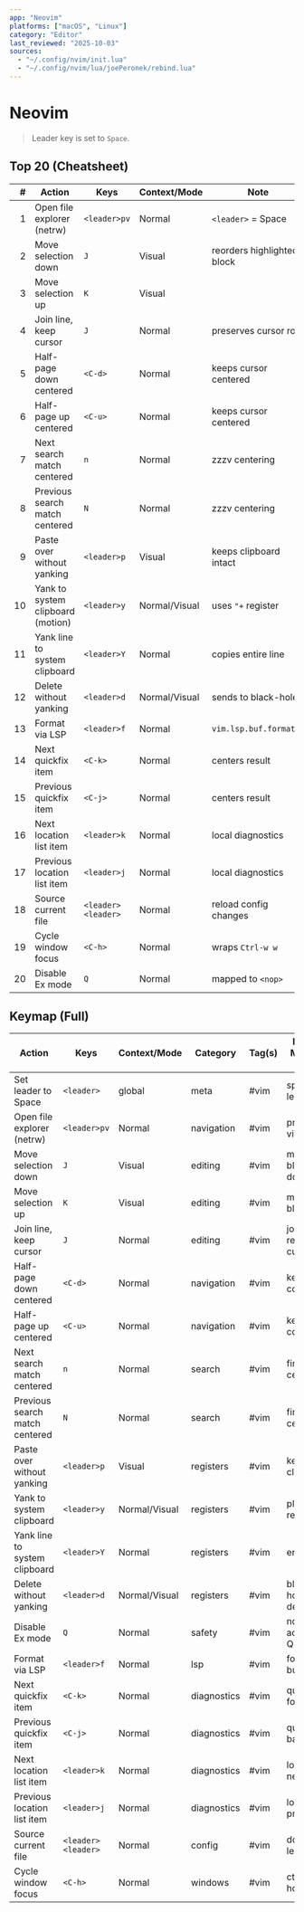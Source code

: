 ```yaml
---
app: "Neovim"
platforms: ["macOS", "Linux"]
category: "Editor"
last_reviewed: "2025-10-03"
sources:
  - "~/.config/nvim/init.lua"
  - "~/.config/nvim/lua/joePeronek/rebind.lua"
---
```


# Neovim

> Leader key is set to `Space`.

## Top 20 (Cheatsheet)
| # | Action | Keys | Context/Mode | Note |
|---:|---|---|---|---|
| 1 | Open file explorer (netrw) | `<leader>pv` | Normal | `<leader>` = Space |
| 2 | Move selection down | `J` | Visual | reorders highlighted block |
| 3 | Move selection up | `K` | Visual |  |
| 4 | Join line, keep cursor | `J` | Normal | preserves cursor row |
| 5 | Half-page down centered | `<C-d>` | Normal | keeps cursor centered |
| 6 | Half-page up centered | `<C-u>` | Normal | keeps cursor centered |
| 7 | Next search match centered | `n` | Normal | zzzv centering |
| 8 | Previous search match centered | `N` | Normal | zzzv centering |
| 9 | Paste over without yanking | `<leader>p` | Visual | keeps clipboard intact |
|10 | Yank to system clipboard (motion) | `<leader>y` | Normal/Visual | uses `"+` register |
|11 | Yank line to system clipboard | `<leader>Y` | Normal | copies entire line |
|12 | Delete without yanking | `<leader>d` | Normal/Visual | sends to black-hole |
|13 | Format via LSP | `<leader>f` | Normal | `vim.lsp.buf.format()` |
|14 | Next quickfix item | `<C-k>` | Normal | centers result |
|15 | Previous quickfix item | `<C-j>` | Normal | centers result |
|16 | Next location list item | `<leader>k` | Normal | local diagnostics |
|17 | Previous location list item | `<leader>j` | Normal | local diagnostics |
|18 | Source current file | `<leader><leader>` | Normal | reload config changes |
|19 | Cycle window focus | `<C-h>` | Normal | wraps `Ctrl-w w` |
|20 | Disable Ex mode | `Q` | Normal | mapped to `<nop>` |

## Keymap (Full)
| Action | Keys | Context/Mode | Category | Tag(s) | Muscle Memory Hook | Source |
|---|---|---|---|---|---|---|
| Set leader to Space | `<leader>` | global | meta | #vim | spacebar leader | dot_config/nvim/init.lua |
| Open file explorer (netrw) | `<leader>pv` | Normal | navigation | #vim | project view | dot_config/nvim/lua/joePeronek/rebind.lua |
| Move selection down | `J` | Visual | editing | #vim | move block down | dot_config/nvim/lua/joePeronek/rebind.lua |
| Move selection up | `K` | Visual | editing | #vim | move block up | dot_config/nvim/lua/joePeronek/rebind.lua |
| Join line, keep cursor | `J` | Normal | editing | #vim | join, return cursor | dot_config/nvim/lua/joePeronek/rebind.lua |
| Half-page down centered | `<C-d>` | Normal | navigation | #vim | keep context | dot_config/nvim/lua/joePeronek/rebind.lua |
| Half-page up centered | `<C-u>` | Normal | navigation | #vim | keep context | dot_config/nvim/lua/joePeronek/rebind.lua |
| Next search match centered | `n` | Normal | search | #vim | find + center | dot_config/nvim/lua/joePeronek/rebind.lua |
| Previous search match centered | `N` | Normal | search | #vim | find + center | dot_config/nvim/lua/joePeronek/rebind.lua |
| Paste over without yanking | `<leader>p` | Visual | registers | #vim | keep clipboard | dot_config/nvim/lua/joePeronek/rebind.lua |
| Yank to system clipboard | `<leader>y` | Normal/Visual | registers | #vim | plus register | dot_config/nvim/lua/joePeronek/rebind.lua |
| Yank line to system clipboard | `<leader>Y` | Normal | registers | #vim | entire line | dot_config/nvim/lua/joePeronek/rebind.lua |
| Delete without yanking | `<leader>d` | Normal/Visual | registers | #vim | black-hole delete | dot_config/nvim/lua/joePeronek/rebind.lua |
| Disable Ex mode | `Q` | Normal | safety | #vim | no accidental Q | dot_config/nvim/lua/joePeronek/rebind.lua |
| Format via LSP | `<leader>f` | Normal | lsp | #vim | format buffer | dot_config/nvim/lua/joePeronek/rebind.lua |
| Next quickfix item | `<C-k>` | Normal | diagnostics | #vim | quickfix forward | dot_config/nvim/lua/joePeronek/rebind.lua |
| Previous quickfix item | `<C-j>` | Normal | diagnostics | #vim | quickfix back | dot_config/nvim/lua/joePeronek/rebind.lua |
| Next location list item | `<leader>k` | Normal | diagnostics | #vim | local list next | dot_config/nvim/lua/joePeronek/rebind.lua |
| Previous location list item | `<leader>j` | Normal | diagnostics | #vim | local list prev | dot_config/nvim/lua/joePeronek/rebind.lua |
| Source current file | `<leader><leader>` | Normal | config | #vim | double leader | dot_config/nvim/lua/joePeronek/rebind.lua |
| Cycle window focus | `<C-h>` | Normal | windows | #vim | ctrl-h to hop | dot_config/nvim/lua/joePeronek/rebind.lua |
